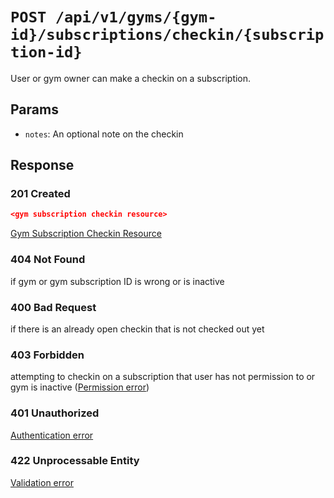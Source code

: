 # `POST /api/v1/gyms/{gym-id}/subscriptions/checkin/{subscription-id}`
User or gym owner can make a checkin on a subscription.


## Params

- `notes`: An optional note on the checkin

## Response

### 201 Created
```json
<gym subscription checkin resource>
```

[Gym Subscription Checkin Resource](../../resources/gym_subscription_checkin.md)

### 404 Not Found
 if gym or gym subscription ID is wrong or is inactive

### 400 Bad Request
 if there is an already open checkin that is not checked out yet

### 403 Forbidden
 attempting to checkin on a subscription that user has not permission to or gym is inactive ([Permission error](../../permission-errors.md))

### 401 Unauthorized
[Authentication error](../../authentication-errors.md)

### 422 Unprocessable Entity
[Validation error](../../validation-errors.md)
